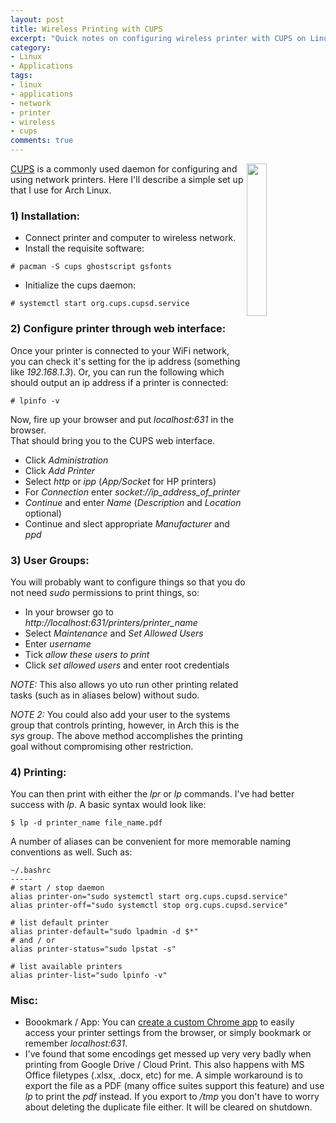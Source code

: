 ```yaml
---
layout: post
title: Wireless Printing with CUPS
excerpt: "Quick notes on configuring wireless printer with CUPS on Linux"
category:
- Linux
- Applications
tags:
- linux
- applications
- network
- printer
- wireless
- cups
comments: true
---
```


<img style="float: right; height: auto; width: 25%" 
src="http://hplipopensource.com/hplip-web/images/cups_left.png">

[CUPS](https://wiki.archlinux.org/index.php/CUPS) is a commonly used 
daemon for configuring and using network printers.  Here I'll describe a 
simple set up that I use for Arch Linux.

### 1) Installation:

- Connect printer and computer to wireless network.
- Install the requisite software:

```# pacman -S cups ghostscript gsfonts```

- Initialize the cups daemon:

```# systemctl start org.cups.cupsd.service```

### 2) Configure printer through web interface:

Once your printer is connected to your WiFi network, you can check it's 
setting for the ip address (something like *192.168.1.3*).  Or, you 
can run the following which should output an ip address if a printer is 
connected:

```# lpinfo -v```

Now, fire up your browser and put *localhost:631* in the browser.  
That should bring you to the CUPS web interface.

- Click *Administration*
- Click *Add Printer*
- Select *http* or *ipp* (*App/Socket* for HP printers)
- For *Connection* enter *socket://ip_address_of_printer*
- *Continue* and enter *Name* (*Description* and *Location* optional)
- Continue and slect appropriate *Manufacturer* and *ppd*

### 3) User Groups:

You will probably want to configure things so that you do not need *sudo* 
permissions to print things, so:

- In your browser go to *http://localhost:631/printers/printer_name*
- Select *Maintenance* and *Set Allowed Users*
- Enter *username*
- Tick *allow these users to print*
- Click *set allowed users* and enter root credentials

*NOTE:*  This also allows yo uto run other printing related tasks (such as 
in aliases below) without sudo.

*NOTE 2:*  You could also add your user to the systems group that controls 
printing, however, in Arch this is the *sys* group.  The above method 
accomplishes the printing goal without compromising other restriction.

### 4) Printing:

You can then print with either the *lpr* or *lp* commands.  I've 
had better success with *lp*.  A basic syntax would look like:

```$ lp -d printer_name file_name.pdf```

A number of aliases can be convenient for more memorable naming 
conventions as well.  Such as:

```
~/.bashrc
-----
# start / stop daemon
alias printer-on="sudo systemctl start org.cups.cupsd.service"
alias printer-off="sudo systemctl stop org.cups.cupsd.service"

# list default printer
alias printer-default="sudo lpadmin -d $*"
# and / or
alias printer-status="sudo lpstat -s"

# list available printers
alias printer-list="sudo lpinfo -v"
```

### Misc:

- Boookmark / App:  You can [create a custom Chrome 
app](https://gtbjj.github.io/linux/networking/applications/2016/04/02/1122-Custom-Chrome-Applications.html) 
to easily access your printer settings from the browser, or simply 
bookmark or remember *localhost:631*.
- I've found that some encodings get messed up very very badly when 
printing from Google Drive / Cloud Print.  This also happens with MS 
Office filetypes (.xlsx, .docx, etc) for me.  A simple workaround is to 
export the file as a PDF (many office suites support this feature) and use 
*lp* to print the *pdf* instead.  If you export to */tmp* you don't 
have to worry about deleting the duplicate file either.  It will be 
cleared on shutdown.
